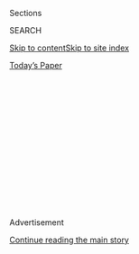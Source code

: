 <div id="app">

<div>

<div>

<div>

<div class="NYTAppHideMasthead css-1q2w90k e1suatyy0">

<div class="section css-ui9rw0 e1suatyy2">

<div class="css-eph4ug er09x8g0">

<div class="css-6n7j50">

</div>

<span class="css-1dv1kvn">Sections</span>

<div class="css-10488qs">

<span class="css-1dv1kvn">SEARCH</span>

</div>

[Skip to content](#site-content)[Skip to site
index](#site-index)

</div>

<div class="css-10698na e1huz5gh0">

</div>

</div>

<div id="masthead-bar-one" class="section hasLinks css-15hmgas e1csuq9d3">

<div class="css-uqyvli e1csuq9d0">

</div>

<div class="css-1uqjmks e1csuq9d1">

</div>

<div class="css-9e9ivx">

[](https://myaccount.nytimes.com/auth/login?response_type=cookie&client_id=vi)

</div>

<div class="css-1bvtpon e1csuq9d2">

[Today’s
Paper](https://www.nytimes.com/section/todayspaper)

</div>

</div>

</div>

</div>

<div data-aria-hidden="false">

<div id="site-content" data-role="main">

<div>

<div class="css-1aor85t" style="opacity:0.000000001;z-index:-1;visibility:hidden">

<div class="css-1hqnpie">

<div class="css-epjblv">

<span class="css-17xtcya">[DealBook](/section/business/dealbook)</span><span class="css-x15j1o">|</span><span class="css-fwqvlz">Michael
Sherwood, Goldman Sachs’s Co-Head of Europe, to Step
Down</span>

</div>

<div class="css-k008qs">

<div class="css-1iwv8en">

<span class="css-18z7m18"></span>

<div>

</div>

</div>

<span class="css-1n6z4y">https://nyti.ms/2eYY5Mv</span>

<div class="css-1705lsu">

<div class="css-4xjgmj">

<div class="css-4skfbu" data-role="toolbar" data-aria-label="Social Media Share buttons, Save button, and Comments Panel with current comment count" data-testid="share-tools">

  - 
  - 
  - 
  - 
    
    <div class="css-6n7j50">
    
    </div>

  - 

</div>

</div>

</div>

</div>

</div>

</div>

<div class="css-13pd83m">

</div>

<div id="top-wrapper" class="css-1sy8kpn">

<div id="top-slug" class="css-l9onyx">

Advertisement

</div>

[Continue reading the main
story](#after-top)

<div class="ad top-wrapper" style="text-align:center;height:100%;display:block;min-height:250px">

<div id="top" class="place-ad" data-position="top" data-size-key="top">

</div>

</div>

<div id="after-top">

</div>

</div>

<div id="sponsor-wrapper" class="css-1hyfx7x">

<div id="sponsor-slug" class="css-19vbshk">

Supported by

</div>

[Continue reading the main
story](#after-sponsor)

<div id="sponsor" class="ad sponsor-wrapper" style="text-align:center;height:100%;display:block">

</div>

<div id="after-sponsor">

</div>

</div>

<div class="css-v5btjw etb61u70">

<div class="css-h03alg etb61u71">

DealBook Business and Policy

</div>

</div>

<div class="css-1vkm6nb ehdk2mb0">

# Michael Sherwood, Goldman Sachs’s Co-Head of Europe, to Step Down

</div>

<div class="css-xt80pu e12qa4dv0">

<div class="css-18e8msd">

<div class="css-vp77d3 epjyd6m0">

<div class="css-1baulvz">

By [<span class="css-1baulvz last-byline" itemprop="name">Chad
Bray</span>](http://www.nytimes.com/by/chad-bray)

</div>

</div>

  - Nov. 21,
    2016

  - 
    
    <div class="css-4xjgmj">
    
    <div class="css-d8bdto" data-role="toolbar" data-aria-label="Social Media Share buttons, Save button, and Comments Panel with current comment count" data-testid="share-tools">
    
      - 
      - 
      - 
      - 
        
        <div class="css-6n7j50">
        
        </div>
    
      - 
    
    </div>
    
    </div>

</div>

</div>

<div class="section meteredContent css-1r7ky0e" name="articleBody" itemprop="articleBody">

<div class="css-1fanzo5 StoryBodyCompanionColumn">

<div class="css-53u6y8">

LONDON — Michael S. Sherwood, a Goldman Sachs vice chairman and co-head
of its European division, will retire from the Wall Street firm at the
end of the year.

Mr. Sherwood, who is also known as Woody, had previously been seen as a
potential successor to Lloyd C. Blankfein, the Goldman Sachs chairman
and chief executive. Mr. Blankfein [revealed last
year](http://www.nytimes.com/2015/09/23/business/dealbook/goldman-ceo-lloyd-blankfein-has-lymphoma.html?rref=collection%2Ftimestopic%2FBlankfein%2C%20Lloyd%20C.&action=click&contentCollection=timestopics&region=stream&module=stream_unit&version=latest&contentPlacement=8&pgtype=collection)
that he had what he described as a “highly curable” form of lymphoma.

Mr. Sherwood’s departure came as Goldman tries to navigate the political
uncertainty following Britain’s decision this year to leave the European
Union.

The outcome of the British referendum has raised questions about whether
Goldman and other American banks may be forced to shift operations out
of London to continue to serve some European clients.

</div>

</div>

<div class="css-1fanzo5 StoryBodyCompanionColumn">

<div class="css-53u6y8">

Richard J. Gnodde, who oversaw the bank’s European operations with Mr.
Sherwood, will become the sole chief executive of Goldman Sachs
International after Mr. Sherwood’s departure, according to an internal
memorandum reviewed by The New York Times.

</div>

</div>

<div class="css-79elbk" data-testid="photoviewer-wrapper">

<div class="css-z3e15g" data-testid="photoviewer-wrapper-hidden">

</div>

<div class="css-1a48zt4 ehw59r15" data-testid="photoviewer-children">

![<span class="css-16f3y1r e13ogyst0" data-aria-hidden="true">Michael
Sherwood, co-head of Goldman Sachs’s European division, will retire at
the end of this year. He has been with the bank 30
years.</span><span class="css-cnj6d5 e1z0qqy90" itemprop="copyrightHolder"><span class="css-1ly73wi e1tej78p0">Credit...</span><span>Simon
Dawson/Bloomberg</span></span>](https://static01.nyt.com/images/2016/11/22/business/dealbook/22DB-SHERWOOD-1479770846864/22DB-SHERWOOD-1479770846864-articleLarge.jpg?quality=75&auto=webp&disable=upscale)

</div>

</div>

<div class="css-1fanzo5 StoryBodyCompanionColumn">

<div class="css-53u6y8">

“Over the course of his career, Michael has played a vital role in
establishing and growing our franchise in Europe and around the world,”
Mr. Blankfein and Gary D. Cohn, Goldman’s president, said in the memo on
Monday.

“His expertise and knowledge across a range of markets, as well as his
passion and commitment to our culture, have influenced a generation of
professionals at Goldman Sachs,” they added.

Mr. Sherwood has been with Goldman for 30 years, joining the bank in
1986. He previously headed its fixed-income, currency and commodities
division in Europe and served as global co-head of its securities
division. He has been co-chief executive of Goldman Sachs International
since 2005 and a vice chairman since February 2008.

</div>

</div>

<div class="css-1fanzo5 StoryBodyCompanionColumn">

<div class="css-53u6y8">

He is one of the firm’s highest-paid employees, earning total
compensation of $21 million in 2015, according to its [proxy
statement](http://www.goldmansachs.com/investor-relations/financials/current/proxy-statements/2016-proxy-statement-pdf.pdf).

His departure came just over a month after Mark Schwartz, who is
chairman of Goldman’s Asia Pacific region and a vice chairman of the
firm, [announced
plans](http://www.nytimes.com/2016/10/18/business/dealbook/goldman-sachss-asia-pacific-chairman-to-retire.html?rref=collection%2Ftimestopic%2FGoldman%20Sachs%20Group&action=click&contentCollection=business&region=stream&module=stream_unit&version=latest&contentPlacement=5&pgtype=collection)
to retire at the end of the year.

This year, Mr. Sherwood was one of several Goldman executives called to
testify before Parliament over the collapse of BHS, one Britain’s
best-known retailers. Goldman served as an informal adviser to Philip
Green, the chain’s former owner, in its sale.

The department store chain, which employed 11,000 people, was liquidated
following its collapse in April just a year after it was sold by Mr.
Green to a consortium led by Dominic Chappell, a former racecar driver
and businessman who had previously declared bankruptcy multiple times.

</div>

</div>

</div>

<div>

</div>

<div>

</div>

<div>

</div>

<div>

<div id="bottom-wrapper" class="css-1ede5it">

<div id="bottom-slug" class="css-l9onyx">

Advertisement

</div>

[Continue reading the main
story](#after-bottom)

<div id="bottom" class="ad bottom-wrapper" style="text-align:center;height:100%;display:block;min-height:90px">

</div>

<div id="after-bottom">

</div>

</div>

</div>

</div>

</div>

## Site Index

<div>

</div>

## Site Information Navigation

  - [© <span>2020</span> <span>The New York Times
    Company</span>](https://help.nytimes.com/hc/en-us/articles/115014792127-Copyright-notice)

<!-- end list -->

  - [NYTCo](https://www.nytco.com/)
  - [Contact
    Us](https://help.nytimes.com/hc/en-us/articles/115015385887-Contact-Us)
  - [Work with us](https://www.nytco.com/careers/)
  - [Advertise](https://nytmediakit.com/)
  - [T Brand Studio](http://www.tbrandstudio.com/)
  - [Your Ad
    Choices](https://www.nytimes.com/privacy/cookie-policy#how-do-i-manage-trackers)
  - [Privacy](https://www.nytimes.com/privacy)
  - [Terms of
    Service](https://help.nytimes.com/hc/en-us/articles/115014893428-Terms-of-service)
  - [Terms of
    Sale](https://help.nytimes.com/hc/en-us/articles/115014893968-Terms-of-sale)
  - [Site
    Map](https://spiderbites.nytimes.com)
  - [Help](https://help.nytimes.com/hc/en-us)
  - [Subscriptions](https://www.nytimes.com/subscription?campaignId=37WXW)

</div>

</div>

</div>

</div>

